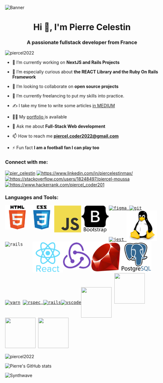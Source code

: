 
![Banner](https://user-images.githubusercontent.com/98626003/184489760-7d10d857-6241-46ef-b2ac-898bf77ffff5.png)




<h1 align="center">Hi 👋, I'm Pierre Celestin</h1>
<h3 align="center">A passionate fullstack developer from France</h3>


<p align="left"> <img src="https://komarev.com/ghpvc/?username=piercel2022&label=Profile%20views&color=0e75b6&style=flat" alt="piercel2022" /> </p>

- 🔭 I’m currently working on **NextJS and Rails Projects**

- 🌱 I’m especially curious about **the REACT Library and the Ruby On Rails Framework**

- 👯 I’m looking to collaborate on **open source projects**

- 🤝 I’m currently  freelancing to put my skills into practice.
-  ✍️   I take my time to write some articles [in MEDIUM](https://medium.com/@piercel.coder2022)

- 👨‍💻 My [portfolio ](https://pierrecelestin.netlify.app/) is available 

- 💬 Ask me about **Full-Stack Web development**

- 📫 How to reach me **piercel.coder2022@gmail.com**

- ⚡ Fun fact **I am a football fan I can play too**

<h3 align="left">Connect with me:</h3>
<p align="left">
<a href="https://twitter.com/pier_celestin" target="blank"><img align="center" src="https://raw.githubusercontent.com/rahuldkjain/github-profile-readme-generator/master/src/images/icons/Social/twitter.svg" alt="pier_celestin" height="30" width="40" /></a>
<a href="https://linkedin.com/in/https://www.linkedin.com/in/piercelestinmax/" target="blank"><img align="center" src="https://raw.githubusercontent.com/rahuldkjain/github-profile-readme-generator/master/src/images/icons/Social/linked-in-alt.svg" alt="https://www.linkedin.com/in/piercelestinmax/" height="20" width="30" /></a>
<a href="https://stackoverflow.com/users/https://stackoverflow.com/users/18248497/piercel-moussa" target="blank"><img align="center" src="https://raw.githubusercontent.com/rahuldkjain/github-profile-readme-generator/master/src/images/icons/Social/stack-overflow.svg" alt="https://stackoverflow.com/users/18248497/piercel-moussa" height="30" width="40" /></a>
<a href="https://www.hackerrank.com/piercel_coder201" target="blank"><img align="center" src="https://raw.githubusercontent.com/rahuldkjain/github-profile-readme-generator/master/src/images/icons/Social/hackerrank.svg" alt="https://www.hackerrank.com/piercel_coder201" height="30" width="40" /></a>
</p>

<h3 align="left">Languages and Tools:</h3>
<kbd>
  <a href="https://learn.shayhowe.com/advanced-html-css/" target="_blank" rel="noreferrer"> <img align="left" src="https://raw.githubusercontent.com/devicons/devicon/master/icons/html5/html5-original-wordmark.svg" alt="htlm5" width="80" height="80"/></a><a href="https://www.w3schools.com/css/" target="_blank" rel="noreferrer"> <img align="left" src="https://raw.githubusercontent.com/devicons/devicon/master/icons/css3/css3-original-wordmark.svg" alt="css3" width="80" height="80"/></a><a href="https://developer.mozilla.org/en-US/docs/Web/JavaScript" target="_blank" rel="noreferrer"> <img align="left" src="https://raw.githubusercontent.com/devicons/devicon/master/icons/javascript/javascript-original.svg" alt="javascript" width="90" height="90"/></a>
  <a href="https://getbootstrap.com" target="_blank" rel="noreferrer"> <img align="left" src="https://raw.githubusercontent.com/devicons/devicon/master/icons/bootstrap/bootstrap-plain-wordmark.svg" alt="bootstrap" width="90" height="90"/></a><a href="https://www.figma.com/" target="_blank" rel="noreferrer"> <img src="https://www.vectorlogo.zone/logos/figma/figma-icon.svg" alt="figma" width="90" height="90"/></a><a href="https://git-scm.com/" target="_blank" rel="noreferrer"> <img src="https://www.vectorlogo.zone/logos/git-scm/git-scm-icon.svg" alt="git" width="90" height="90"/></a><a href="https://jestjs.io" target="_blank" rel="noreferrer"> <img src="https://www.vectorlogo.zone/logos/jestjsio/jestjsio-icon.svg" alt="jest" width="100" height="90"/></a><a href="https://www.linux.org/" target="_blank" rel="noreferrer"> <img src="https://raw.githubusercontent.com/devicons/devicon/master/icons/linux/linux-original.svg" alt="linux" width="100" height="100"/></a><a href="https://www.postgresql.org/" target="_blank" rel="noreferrer"><img src="https://raw.githubusercontent.com/devicons/devicon/master/icons/postgresql/postgresql-original-wordmark.svg" alt="postgresql" width="100" height="100"/><a href="https://rubyonrails.org/" target="_blank" rel="noreferrer"><img align="left" src="https://cdn.jsdelivr.net/gh/devicons/devicon/icons/rails/rails-plain-wordmark.svg"  alt="rails" width="90" height="90"/></a><a href="https://reactjs.org/" target="_blank" rel="noreferrer"> <img align="left" src="https://raw.githubusercontent.com/devicons/devicon/master/icons/react/react-original-wordmark.svg" alt="react" width="100" height="100"/></a><a href="https://redux.js.org" target="_blank" rel="noreferrer"> <img align="left" src="https://raw.githubusercontent.com/devicons/devicon/master/icons/redux/redux-original.svg" alt="redux" width="90" height="90"/> </a> <a href="https://www.ruby-lang.org/en/" target="_blank" rel="noreferrer"> <img align="left" src="https://raw.githubusercontent.com/devicons/devicon/master/icons/ruby/ruby-original.svg" alt="ruby" width="100" height="100"/> </a> <a href="https://yarnpkg.com/" target="_blank" rel="noreferrer">
  <img align="center" src="https://cdn.jsdelivr.net/gh/devicons/devicon/icons/yarn/yarn-original-wordmark.svg" alt="yarn" width="120" height="120" /></a>
  <a href="https://rspec.info" target="_blank" rel="noreferrer"> <img align="center" src="https://cdn.jsdelivr.net/gh/devicons/devicon/icons/rspec/rspec-original-wordmark.svg" alt="rspec" width="100" height="100"/> </a><a href="https://tailwindcss.org/" target="_blank" rel="noreferrer"> <img align="center"  src="https://cdn.jsdelivr.net/gh/devicons/devicon/icons/tailwindcss/tailwindcss-plain.svg" alt="rails" width="100" height="100" /></a><a href="https://code.visualstudio.com/docs/editor/vscode-web" target="_blank" rel="noreferrer"><img align="center"  src="https://cdn.jsdelivr.net/gh/devicons/devicon/icons/vscode/vscode-original.svg" alt="vscode" width="100" height="100" /></a><a href="https://nextjs.org/" target="_blank" rel="noreferrer"><img align="center" src="https://cdn.jsdelivr.net/gh/devicons/devicon/icons/nextjs/nextjs-original.svg" width="100" height="100" /></a>
  <a href="https://eslint.org/" target="_blank" rel="noreferrer"><img  src="https://cdn.svgporn.com/logos/eslint.svg" width="100" height="100" /></a>
  <a href="https://webpack.js.org/" target="_blank" rel="noreferrer"><img  src="https://cdn.svgporn.com/logos/webpack.svg" width="100" height="100" /></a>
  <a href="https://www.netlify.com/" target="_blank" rel="noreferrer"><img  src="https://cdn.svgporn.com/logos/netlify.svg" width="100" height="100" /></a>
 </kbd>
  <p><img align="center" src="https://github-readme-stats.vercel.app/api/top-langs?username=piercel2022&show_icons=true&locale=en&layout=default" alt="piercel2022" /></p>

![Pierre's GitHub stats](https://github-readme-stats.vercel.app/api?username=piercel2022&show_icons=true&theme=tokyonight)
 
<p align="left"><img src="https://thumbs.gfycat.com/GoodnaturedFondGaur-size_restricted.gif" alt="Synthwave" height="300" width="500"></p>
